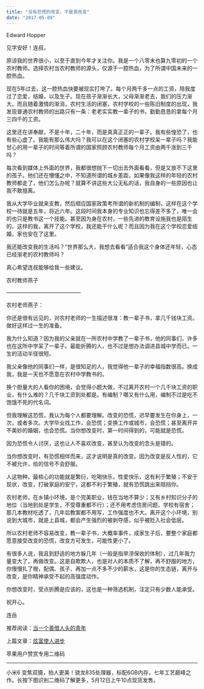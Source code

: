 ```yaml
---
title: "没有恐慌的改变，不是真改变"
date: "2017-05-09"
---
```


Edward Hopper

见字安好！连叔，

原谅我的世界很小，以至于直到今年才关注你。我是一个八零末也算九零初的一个农村教师。选择农村当农村教师的源头，仅源于一腔热血，为了所谓中国未来的一腔热血。

现在5年过去，这一腔热血快要被现实打垮了。每个月两千多一点的工资，陪我度过了恋爱，结婚，以及生子。现在孩子渐渐长大，父母渐渐老去，我们的压力渐大。而且随着激情的渐消，农村生活的闭塞，农村学校的一些陈旧制度的出现，我发现普通农村教师的出路只有一条：老老实实教一辈子的书，勤勤恳恳的拿每个月三四千的工资。

这里还在讲奉献，不是十年，二十年，而是真真正正的一辈子。我有些惶恐了，也有些心虚了。我能有那么伟大吗？我可以在这个闭塞的农村学校呆一辈子吗？我能甘心的用一辈子的时间等着所谓的国家照顾农村教师每个月工资由两千涨到三千吗？

每次看到媒体上外面的世界，我都很想抛下一切出去外面看看，但是又放不下这里的孩子。他们还在懵懂之中，不知道所谓的城乡差距，如果像我这样的年轻的农村教师都走了，他们怎么办呢？就算不讲这些大公无私的话，我自身的一些原因也让我不敢擅离。

我从大学毕业就来支教，然后顺应国家政策考所谓的新机制的编制，这样在这个学校一待就是五年，将近六年。这段时间我本身的专业知识也忘得差不多了，唯一会的也只是教书这一个技能。甚至因为身在农村，一些先进的教育设施我也是陌生的。这样的我，离开了这个学校，我还能干什么呢？而且因为我在这个学校恋爱结婚，家也安在了这里。

我还能改变我的生活吗？“世界那么大，我想去看看”适合我这个身体还年轻，心态已经渐老的农村教师吗？

真心希望连叔能够给我一些建议。

农村教师燕子

——————————————

农村老师燕子：

你还是很有远见的，对农村老师的一生描述很准：教一辈子书，拿几千钱块工资。做好这样过一生的准备。

我为什么知道？因为我的父亲就在一所农村中学教了一辈子书，他的同事们，许多也在这所中学呆了一辈子。最能折腾的人，也不过是想办法调进县城中学而已。一生的活动半径很短。

我父亲像他的同事们一样，是很知足的人，我觉得他一辈子的幸福指数很高。换成我，我是一天也不愿意在农村中学教书的。

换个胆量大的人看你的困境，会觉得小题大做，不过离开农村一个几千块工资的职业，有什么难的？几千块工资到处都是。有编制？哪又有什么用，编制不过是吃不饱饿不死的代名词。

但我理解这恐慌，我认为每个人都要理解。改变的恐慌，迟早要发生在你身上，一次，或者多次。大学毕业找工作，会恐慌；变换工作或城市，会恐慌；甚至离开并不美妙的婚姻，也会恐慌。当你想改变时，第一时间得到的，可能就是恐慌。

因为恐慌令人讨厌，这也让人不喜欢改变，甚至认为改变的念头是错的。

当你想改变时，有恐慌相伴而来，这才说明是真的改变。因为改变是反人性的，它不被允许，给的信号不会舒服。  

人这物种，最核心的功能就是繁衍，吃喝快乐，性爱快乐，这有利于繁殖；不安于现状，改变，打破家庭的安宁，这都不利于繁殖，就有恐慌跳出来阻挡你。

农村老师，在乡镇小环境，是个完美职业，钱在当地不算少；又有乡村知识分子的地位（当地到处是学生，不受尊重都不行）；还不用考虑住房问题，学校有宿舍；那几本教材吃透了，几年后教案都不用写，工作强度也不大。离开这个小环境，别说到大城市，就是上县城，都会产生强烈的被剥夺感，似乎被贬入社会低层。

所以农村老师不容易改变，教一辈子书，大概率事件，成家生子后，要整个家庭都愿意接受改变的恐慌，改变方可发生，可能性更小了。

有很多人说，我且到舒适的地方躲几年（一般是指旱涝保收的体制），过几年我力量变大了，再做改变。这是自欺欺人，也是对人的本质不了解，再不舒服的地方，你慢慢扎了根，配偶、孩子、再加一点不多不少的薪水，这是你的生态链，离开与改变，是你精神承受不起的高强度动作。

你想改变时，受点折腾是应该的，这也是一种筛选机制，注定只有少数人能承受。

祝开心。

连岳

推荐阅读：[当一个善借人头的青年](http://mp.weixin.qq.com/s?__biz=MjM5NDU0Mjk2MQ==&mid=2651623017&idx=2&sn=64be31624952c060f18c80b6b469fb53&chksm=bd7e0a778a098361502b3853c666113af60484057e81d312d839fc7506813cc81dba151fe8f0&scene=21#wechat_redirect)

上篇文章：[炫富使人进步](http://mp.weixin.qq.com/s?__biz=MjM5NDU0Mjk2MQ==&mid=2651623030&idx=1&sn=64c1bcac97f7dfbda484059f90340eb1&chksm=bd7e0a688a09837e13b3fb5399525af622e48158042aa63c6000238eeab9d9db4baaa655f07a&scene=21#wechat_redirect)

苹果用户赞赏专用二维码

* * *

小米6 变焦双摄，拍人更美！骁龙835处理器，标配6GB内存，七年工艺巅峰之作。长按下图识别二维码了解更多，5月12日上午10点现货发售。

